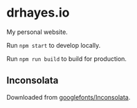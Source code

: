 # drhayes.io

My personal website.

Run `npm start` to develop locally.

Run `npm run build` to build for production.

## Inconsolata

Downloaded from [googlefonts/Inconsolata](https://github.com/googlefonts/Inconsolata).
